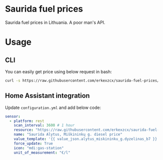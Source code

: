 # Saurida fuel prices

Saurida fuel prices in Lithuania. A poor man's API.

# Usage

## CLI

You can easily get price using below request in bash:
```bash
curl -s https://raw.githubusercontent.com/erkexzcx/saurida-fuel-prices/main/prices.json | jq '.alytus_miskininku_g.dyzelinas_b7'
```

## Home Assistant integration

Update `configuration.yml` and add below code:
```yaml
sensor:
  - platform: rest
    scan_interval: 3600 # 1 hour
    resource: "https://raw.githubusercontent.com/erkexzcx/saurida-fuel-prices/main/prices.json"
    name: "Saurida Alytus, Miškininkų g. diesel price"
    value_template: '{{ value_json.alytus_miskininku_g.dyzelinas_b7 }}'
    force_update: True
    icon: "mdi:gas-station"
    unit_of_measurement: "€/l"
```
